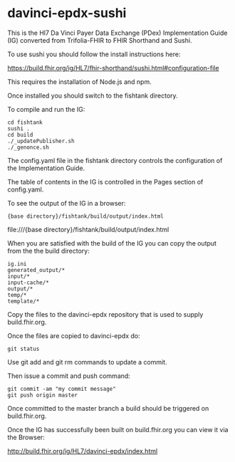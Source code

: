 # davinci-epdx-sushi

This is the Hl7 Da Vinci Payer Data Exchange (PDex) Implementation Guide (IG) converted from Trifolia-FHIR to FHIR Shorthand and Sushi.

To use sushi you should follow the install instructions here:

https://build.fhir.org/ig/HL7/fhir-shorthand/sushi.html#configuration-file
    
This requires the installation of Node.js and npm.

Once installed you should switch to the fishtank directory.

To compile and run the IG:

    cd fishtank
    sushi .
    cd build
    ./_updatePublisher.sh
    ./_genonce.sh 

    
The config.yaml file in the fishtank directory controls the configuration of the Implementation Guide.

The table of contents in the IG is controlled in the Pages section of config.yaml.

To see the output of the IG in a browser:

    {base directory}/fishtank/build/output/index.html
    
file:///{base directory}/fishtank/build/output/index.html

When you are satisfied with the build of the IG you can copy the output from the the build directory:

    ig.ini
    generated_output/*
    input/*
    input-cache/*
    output/*
    temp/*
    template/*
    
Copy the files to the davinci-epdx repository that is used to supply build.fhir.org.

Once the files are copied to davinci-epdx do:

    git status
    
Use git add and git rm commands to update a commit.

Then issue a commit and push command:

    git commit -am "my commit message"
    git push origin master

Once committed to the master branch a build should be triggered on build.fhir.org.

Once the IG has successfully been built on build.fhir.org you can view it via the Browser:

http://build.fhir.org/ig/HL7/davinci-epdx/index.html

     
